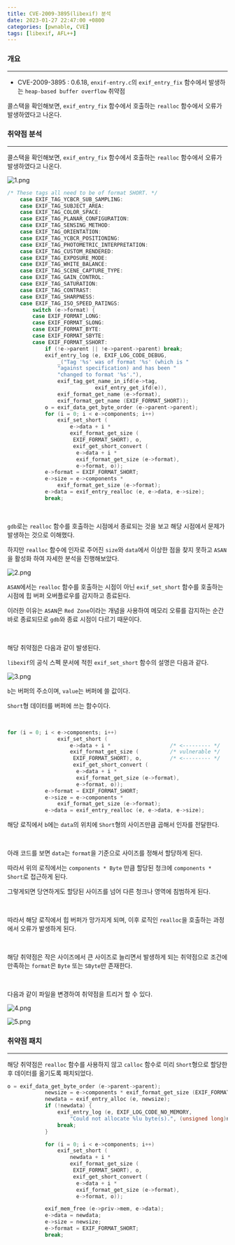 ```yaml
---
title: CVE-2009-3895(libexif) 분석
date: 2023-01-27 22:47:00 +0800
categories: [pwnable, CVE]
tags: [libexif, AFL++]
---
```


### 개요

---

- CVE-2009-3895 : 0.6.18, `enxif-entry.c`의 `exif_entry_fix` 함수에서 발생하는 `heap-based buffer overflow` 취약점

콜스택을 확인해보면, `exif_entry_fix` 함수에서 호출하는 `realloc` 함수에서 오류가 발생하였다고 나온다.

### 취약점 분석

---

콜스택을 확인해보면, `exif_entry_fix` 함수에서 호출하는 `realloc` 함수에서 오류가 발생하였다고 나온다.

![1.png](/assets/img/2023-01-27/1.png)

```c
/* These tags all need to be of format SHORT. */
	case EXIF_TAG_YCBCR_SUB_SAMPLING:
	case EXIF_TAG_SUBJECT_AREA:
	case EXIF_TAG_COLOR_SPACE:
	case EXIF_TAG_PLANAR_CONFIGURATION:
	case EXIF_TAG_SENSING_METHOD:
	case EXIF_TAG_ORIENTATION:
	case EXIF_TAG_YCBCR_POSITIONING:
	case EXIF_TAG_PHOTOMETRIC_INTERPRETATION:
	case EXIF_TAG_CUSTOM_RENDERED:
	case EXIF_TAG_EXPOSURE_MODE:
	case EXIF_TAG_WHITE_BALANCE:
	case EXIF_TAG_SCENE_CAPTURE_TYPE:
	case EXIF_TAG_GAIN_CONTROL:
	case EXIF_TAG_SATURATION:
	case EXIF_TAG_CONTRAST:
	case EXIF_TAG_SHARPNESS:
	case EXIF_TAG_ISO_SPEED_RATINGS:
		switch (e->format) {
		case EXIF_FORMAT_LONG:
		case EXIF_FORMAT_SLONG:
		case EXIF_FORMAT_BYTE:
		case EXIF_FORMAT_SBYTE:
		case EXIF_FORMAT_SSHORT:
			if (!e->parent || !e->parent->parent) break;
			exif_entry_log (e, EXIF_LOG_CODE_DEBUG,
				_("Tag '%s' was of format '%s' (which is "
				"against specification) and has been "
				"changed to format '%s'."),
				exif_tag_get_name_in_ifd(e->tag,
							exif_entry_get_ifd(e)),
				exif_format_get_name (e->format),
				exif_format_get_name (EXIF_FORMAT_SHORT));
			o = exif_data_get_byte_order (e->parent->parent);
			for (i = 0; i < e->components; i++)
				exif_set_short (
					e->data + i *
					exif_format_get_size (
					 EXIF_FORMAT_SHORT), o,
					 exif_get_short_convert (
					  e->data + i *
					  exif_format_get_size (e->format),
					  e->format, o));
			e->format = EXIF_FORMAT_SHORT;
			e->size = e->components *
				exif_format_get_size (e->format);
			e->data = exif_entry_realloc (e, e->data, e->size);
			break;
```

<br>

`gdb`로는 `realloc` 함수를 호출하는 시점에서 종료되는 것을 보고 해당 시점에서 문제가 발생하는 것으로 이해했다.

하지만 `realloc` 함수에 인자로 주어진 `size`와 `data`에서 이상한 점을 찾지 못하고 `ASAN`을 활성화 하여 자세한 분석을 진행해보았다.

![2.png](/assets/img/2023-01-27/2.png)

`ASAN`에서는 `realloc` 함수를 호출하는 시점이 아닌 `exif_set_short` 함수를 호출하는 시점에 힙 버퍼 오버플로우를 감지하고 종료된다.

이러한 이유는 `ASAN`은 `Red Zone`이라는 개념을 사용하여 메모리 오류를 감지하는 순간 바로 종료되므로 `gdb`와 종료 시점이 다르기 때문이다.

<br>

해당 취약점은 다음과 같이 발생된다.

`libexif`의 공식 스펙 문서에 적힌 `exif_set_short` 함수의 설명은 다음과 같다.

![3.png](/assets/img/2023-01-27/3.png)

`b`는 버퍼의 주소이며, `value`는 버퍼에 쓸 값이다.

`Short`형 데이터를 버퍼에 쓰는 함수이다.

<br>

```c
for (i = 0; i < e->components; i++)
				exif_set_short (
					e->data + i *                   /* <--------- */
					exif_format_get_size (          /* vulnerable */
					 EXIF_FORMAT_SHORT), o,         /* <--------- */
					 exif_get_short_convert (
					  e->data + i *
					  exif_format_get_size (e->format),
					  e->format, o));
			e->format = EXIF_FORMAT_SHORT;
			e->size = e->components *
				exif_format_get_size (e->format);
			e->data = exif_entry_realloc (e, e->data, e->size);
```

해당 로직에서 `b`에는 `data`의 위치에 `Short`형의 사이즈만큼 곱해서 인자를 전달한다.

<br>

아래 코드를 보면 `data`는 `format`을 기준으로 사이즈를 정해서 할당하게 된다.

따라서 위의 로직에서는 `components * Byte` 만큼 할당된 청크에 `components * Short`로 접근하게 된다.

그렇게되면 당연하게도 할당된 사이즈를 넘어 다른 청크나 영역에 침범하게 된다.

<br>

따라서 해당 로직에서 힙 버퍼가 망가지게 되며, 이후 로직인 `realloc`을 호출하는 과정에서 오류가 발생하게 된다.

<br>

해당 취약점은 작은 사이즈에서 큰 사이즈로 늘리면서 발생하게 되는 취약점으로 조건에 만족하는 `format`은 `Byte` 또는 `SByte`만 존재한다. 

<br>

다음과 같이 파일을 변경하여 취약점을 트리거 할 수 있다.

![4.png](/assets/img/2023-01-27/4.png)

![5.png](/assets/img/2023-01-27/5.png)

### 취약점 패치

---

해당 취약점은 `realloc` 함수를 사용하지 않고 `calloc` 함수로 미리 `Short`형으로 할당한 후 데이터를 옮기도록 패치되었다.

```c
o = exif_data_get_byte_order (e->parent->parent);
			newsize = e->components * exif_format_get_size (EXIF_FORMAT_SHORT);
			newdata = exif_entry_alloc (e, newsize);
			if (!newdata) {
				exif_entry_log (e, EXIF_LOG_CODE_NO_MEMORY,
					"Could not allocate %lu byte(s).", (unsigned long)newsize);
				break;
			}

			for (i = 0; i < e->components; i++)
				exif_set_short (
					newdata + i *
					exif_format_get_size (
					 EXIF_FORMAT_SHORT), o,
					 exif_get_short_convert (
					  e->data + i *
					  exif_format_get_size (e->format),
					  e->format, o));

			exif_mem_free (e->priv->mem, e->data);
			e->data = newdata;
			e->size = newsize;
			e->format = EXIF_FORMAT_SHORT;
			break;
```